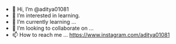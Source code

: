 - 👋 Hi, I’m @aditya01081
- 👀 I’m interested in learning.
- 🌱 I’m currently learning ...
- 💞️ I’m looking to collaborate on ...
- 📫 How to reach me ... https://www.instagram.com/aditya01081

<!---
aditya01081/aditya01081 is a ✨ special ✨ repository because its `README.md` (this file) appears on your GitHub profile.
You can click the Preview link to take a look at your changes.
--->
